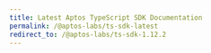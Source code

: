 ```yaml
---
title: Latest Aptos TypeScript SDK Documentation
permalink: /@aptos-labs/ts-sdk-latest
redirect_to: /@aptos-labs/ts-sdk-1.12.2
---
```

